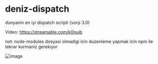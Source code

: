 # deniz-dispatch
dunyanin en iyi dispatch scripti (vorp 3.0)

Video: https://streamable.com/k0nujb

not: node-modules dosyasi olmadigi icin duzenleme yapmak icin npm ile tekrar kurmaniz gerekiyor

![image](https://github.com/forealdeniz/deniz-dispatch/assets/85676222/146d2930-1268-4f53-9126-3f953246f3f3)
